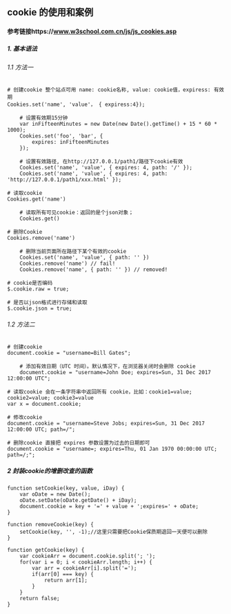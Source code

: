 ## cookie 的使用和案例

#### 参考链接https://www.w3school.com.cn/js/js_cookies.asp

##### 1. 基本语法
######  1.1 方法一
    # 创建cookie 整个站点可用 name: cookie名称, value: cookie值，expiress: 有效期
    Cookies.set('name', 'value'， { expiress:4});
        
        # 设置有效期15分钟
        var inFifteenMinutes = new Date(new Date().getTime() + 15 * 60 * 1000);
        Cookies.set('foo', 'bar', {
            expires: inFifteenMinutes
        }); 
        
        # 设置有效路径, 在http://127.0.0.1/path1/路径下cookie有效
        Cookies.set('name', 'value', { expires: 4, path: '/' });
        Cookies.set('name', 'value', { expires: 4, path: 'http://127.0.0.1/path1/xxx.html' });
        
    # 读取cookie
    Cookies.get('name')
        
        # 读取所有可见cookie：返回的是个json对象；
        Cookies.get()
    
    # 删除Cookie
    Cookies.remove('name')
    
        # 删除当前页面所在路径下某个有效的cookie
        Cookies.set('name', 'value', { path: '' })
        Cookies.remove('name') // fail!
        Cookies.remove('name', { path: '' }) // removed!
        
    # cookie是否编码
    $.cookie.raw = true;
    
    # 是否以json格式进行存储和读取
    $.cookie.json = true;
    
###### 1.2 方法二
    # 创建cookie
    document.cookie = "username=Bill Gates";
        
        # 添加有效日期（UTC 时间）。默认情况下，在浏览器关闭时会删除 cookie
        document.cookie = "username=John Doe; expires=Sun, 31 Dec 2017 12:00:00 UTC";
        
    # 读取cookie 会在一条字符串中返回所有 cookie，比如：cookie1=value; cookie2=value; cookie3=value
    var x = document.cookie;
    
    # 修改cookie
    document.cookie = "username=Steve Jobs; expires=Sun, 31 Dec 2017 12:00:00 UTC; path=/";
    
    # 删除cookie 直接把 expires 参数设置为过去的日期即可
    document.cookie = "username=; expires=Thu, 01 Jan 1970 00:00:00 UTC; path=/;";
    
##### 2 封装cookie的增删改查的函数
    function setCookie(key, value, iDay) {
        var oDate = new Date();
        oDate.setDate(oDate.getDate() + iDay);
        document.cookie = key + '=' + value + ';expires=' + oDate;
    }
    
    function removeCookie(key) {
        setCookie(key, '', -1);//这里只需要把Cookie保质期退回一天便可以删除
    }
    
    function getCookie(key) {
        var cookieArr = document.cookie.split('; ');
        for(var i = 0; i < cookieArr.length; i++) {
            var arr = cookieArr[i].split('=');
            if(arr[0] === key) {
                return arr[1];
            }
        }
        return false;
    }